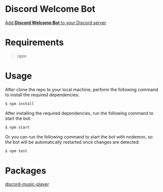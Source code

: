 # Discord Welcome Bot

[Add **Discord Welcome Bot** to your Discord server][0]

# Requirements

> npm

# Usage

After clone the repo to your local machine, perform the following command to install the required dependencies:

```bash
$ npm install
```

After installing the required dependencies, run the following command to start the bot:

```bash
$ npm start
```

Or you can run the following command to start the bot with nodemon, so the bot will be automatically restarted once changes are detected:

```bash
$ npm test
```

# Packages

[discord-music-player][1]

[0]: https://discord.com/api/oauth2/authorize?client_id=853751983683928114&permissions=8&scope=bot
[1]: https://www.npmjs.com/package/discord-music-player
